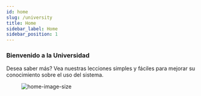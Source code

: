 ```yaml
---
id: home
slug: /university
title: Home
sidebar_label: Home
sidebar_position: 1
---
```


### Bienvenido a la Universidad

Desea saber más? Vea nuestras lecciones simples y fáciles para mejorar su conocimiento sobre el uso del sistema.

<figure>

![home-image-size](/img/homefeat03.svg)

</figure>
